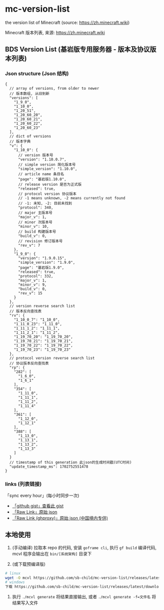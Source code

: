 # mc-version-list

the version list of Minecraft (source: <https://zh.minecraft.wiki>)

Minecraft 版本列表, 来源: <https://zh.minecraft.wiki>

## BDS Version List (基岩版专用服务器 - 版本及协议版本列表)

### Json structure (Json 结构)

```jsonc
{
  // array of versions, from older to newer
  // 版本数组, 从旧到新
  "versions": [
    "1_9_0",
    "1_10_0",
    "1_20_51",
    "1_20_60_20",
    "1_20_60_21",
    "1_20_60_22",
    "1_20_60_23"
  ],
  // dict of versions
  // 版本字典
  "v": {
    "1_10_0": {
      // version 版本号
      "version": "1.10.0.7",
      // simple version 简化版本号
      "simple_version": "1.10.0",
      // article name 条目名
      "page": "基岩版1.10.0",
      // release version 是否为正式版
      "released": true,
      // protocol version 协议版本
      // -1 means unknown, -2 means currently not found
      // -1: 未知, -2: 目前未找到
      "protocol": 340,
      // major 主版本号
      "major_v": 1,
      // minor 次版本号
      "minor_v": 10,
      // build 构建版本号
      "build_v": 0,
      // revision 修订版本号
      "rev_v": 7
    },
    "1_9_0": {
      "version": "1.9.0.15",
      "simple_version": "1.9.0",
      "page": "基岩版1.9.0",
      "released": true,
      "protocol": 332,
      "major_v": 1,
      "minor_v": 9,
      "build_v": 0,
      "rev_v": 15
    }
  },
  // version reverse search list
  // 版本反向查找表
  "rv": {
    "1_10_0_7": "1_10_0",
    "1_11_0_23": "1_11_0",
    "1_11_1_2": "1_11_1",
    "1_11_2_1": "1_11_2",
    "1_19_70_20": "1_19_70_20",
    "1_19_70_21": "1_19_70_21",
    "1_19_70_22": "1_19_70_22",
    "1_19_70_23": "1_19_70_23"
  },
  // protocol version reverse search list
  // 协议版本反向查找表
  "rp": {
    "282": [
      "1_6_0",
      "1_6_1"
    ],
    "354": [
      "1_11_0",
      "1_11_1",
      "1_11_2",
      "1_11_4"
    ],
    "361": [
      "1_12_0",
      "1_12_1"
    ],
    "388": [
      "1_13_0",
      "1_13_1",
      "1_13_2",
      "1_13_3"
    ]
  }
  // timestamp of this generation 此json的生成时间戳(UTC时间)
  "update_timestamp_ms": 1702752551478
}
```

### links (列表链接)

「sync every hour」(每小时同步一次)

- [「github gist」查看此 gist](https://gist.github.com/sb-child/b5a133b71e0a66b26360dff030906bc6)
- [「Raw Link」原始 json](https://gist.github.com/sb-child/b5a133b71e0a66b26360dff030906bc6/raw/mcvl-bds.json)
- [「Raw Link (ghproxy)」原始 json (中国境内专供)](https://mirror.ghproxy.com/https://gist.githubusercontent.com/sb-child/b5a133b71e0a66b26360dff030906bc6/raw/mcvl-bds.json)

## 本地使用

1. (手动编译) 拉取本 repo 的代码, 安装 `goframe cli`, 执行 `gf build` 编译代码, mcvl 程序会输出在 `bin/[系统架构]` 目录下

1. (或下载预编译版)

```bash
# linux
wget -O mcvl https://github.com/sb-child/mc-version-list/releases/latest/download/mcvl-linux-amd64 && chmod a+x mcvl
# windows
下载 https://github.com/sb-child/mc-version-list/releases/latest/download/mcvl-win-amd64.exe
```

1. 执行 `./mcvl generate` 将结果直接输出, 或者 `./mcvl generate -f=文件名` 将结果写入文件
